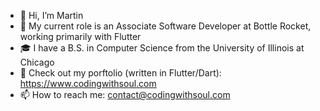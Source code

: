 - 👋 Hi, I’m Martin
- 💼 My current role is an Associate Software Developer at Bottle Rocket, working primarily with Flutter
- 🎓 I have a B.S. in Computer Science from the University of Illinois at Chicago
- 🌱 Check out my porftolio (written in Flutter/Dart): https://www.codingwithsoul.com
- 📫 How to reach me: 
    contact@codingwithsoul.com
